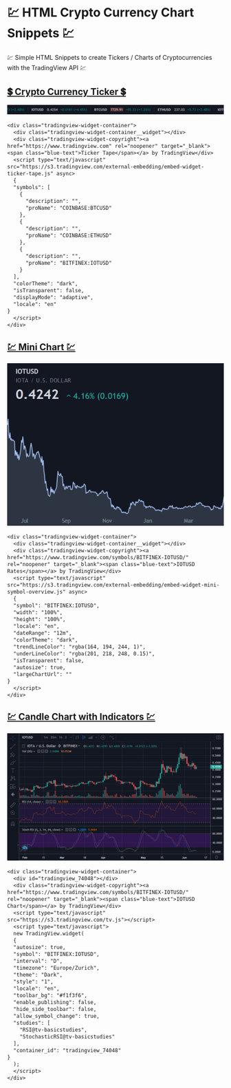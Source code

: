 # 💹 HTML Crypto Currency Chart Snippets 💹
💹 Simple HTML Snippets to create Tickers / Charts of Cryptocurrencies with the TradingView API 💹

## [💲 Crypto Currency Ticker 💲](https://ayidouble.github.io/HTML-Crypto-Currency-Chart-Snippets/Ticker)

![Crypto Currency Ticker Cryptocurrencies Chart TradingView API](Images/Crypto-Currency-Ticker.png)

```
<div class="tradingview-widget-container">
  <div class="tradingview-widget-container__widget"></div>
  <div class="tradingview-widget-copyright"><a href="https://www.tradingview.com" rel="noopener" target="_blank"><span class="blue-text">Ticker Tape</span></a> by TradingView</div>
  <script type="text/javascript" src="https://s3.tradingview.com/external-embedding/embed-widget-ticker-tape.js" async>
  {
  "symbols": [
    {
      "description": "",
      "proName": "COINBASE:BTCUSD"
    },
    {
      "description": "",
      "proName": "COINBASE:ETHUSD"
    },
    {
      "description": "",
      "proName": "BITFINEX:IOTUSD"
    }
  ],
  "colorTheme": "dark",
  "isTransparent": false,
  "displayMode": "adaptive",
  "locale": "en"
}
  </script>
</div>
```

## [💹 Mini Chart 💹](https://ayidouble.github.io/HTML-Crypto-Currency-Chart-Snippets/Mini-Chart)

![Crypto Currency Mini Chart Cryptocurrencies Chart TradingView API](Images/Mini-Chart.png)

```
<div class="tradingview-widget-container">
  <div class="tradingview-widget-container__widget"></div>
  <div class="tradingview-widget-copyright"><a href="https://www.tradingview.com/symbols/BITFINEX-IOTUSD/" rel="noopener" target="_blank"><span class="blue-text">IOTUSD Rates</span></a> by TradingView</div>
  <script type="text/javascript" src="https://s3.tradingview.com/external-embedding/embed-widget-mini-symbol-overview.js" async>
  {
  "symbol": "BITFINEX:IOTUSD",
  "width": "100%",
  "height": "100%",
  "locale": "en",
  "dateRange": "12m",
  "colorTheme": "dark",
  "trendLineColor": "rgba(164, 194, 244, 1)",
  "underLineColor": "rgba(201, 218, 248, 0.15)",
  "isTransparent": false,
  "autosize": true,
  "largeChartUrl": ""
}
  </script>
</div>
```

## [💹 Candle Chart with Indicators 💹](https://ayidouble.github.io/HTML-Crypto-Currency-Chart-Snippets/Chart)

![Crypto Currency Chart Cryptocurrencies Chart TradingView API](Images/Chart.png)

```
<div class="tradingview-widget-container">
  <div id="tradingview_74048"></div>
  <div class="tradingview-widget-copyright"><a href="https://www.tradingview.com/symbols/BITFINEX-IOTUSD/" rel="noopener" target="_blank"><span class="blue-text">IOTUSD Chart</span></a> by TradingView</div>
  <script type="text/javascript" src="https://s3.tradingview.com/tv.js"></script>
  <script type="text/javascript">
  new TradingView.widget(
  {
  "autosize": true,
  "symbol": "BITFINEX:IOTUSD",
  "interval": "D",
  "timezone": "Europe/Zurich",
  "theme": "Dark",
  "style": "1",
  "locale": "en",
  "toolbar_bg": "#f1f3f6",
  "enable_publishing": false,
  "hide_side_toolbar": false,
  "allow_symbol_change": true,
  "studies": [
    "RSI@tv-basicstudies",
    "StochasticRSI@tv-basicstudies"
  ],
  "container_id": "tradingview_74048"
}
  );
  </script>
</div>
```
